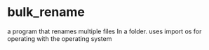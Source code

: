 # bulk_rename
 a program that renames multiple files In a folder.
uses import os for operating with the operating system
